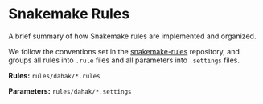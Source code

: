 # Snakemake Rules

A brief summary of how Snakemake rules are implemented and organized.

We follow the conventions set in the [snakemake-rules](https://github.com/percyfal/snakemake-rules)
repository, and groups all rules into `.rule` files and all parameters into
`.settings` files.

**Rules:** `rules/dahak/*.rules`

**Parameters:** `rules/dahak/*.settings`

